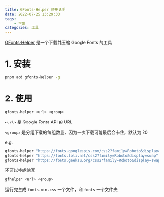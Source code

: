 ```yaml
---
title: GFonts-Helper 使用说明
date: 2022-07-25 13:29:33
tags:
    - 字体
categories: 工具
---
```


[GFonts-Helper](https://github.com/argvchs/gfonts-helper) 是一个下载并压缩 Google Fonts 的工具

<!-- more -->

# 1. 安装

```bash
pnpm add gfonts-helper -g
```

# 2. 使用

```bash
gfonts-helper <url> <group>
```

`<url>` 是 Google Fonts API 的 URL

`<group>` 是分组下载的每组数量，因为一次下载可能最后会卡住，默认为 20

e.g.

```bash
gfonts-helper "https://fonts.googleapis.com/css2?family=Roboto&display=swap"
gfonts-helper "https://fonts.loli.net/css2?family=Roboto&display=swap"
gfonts-helper "https://fonts.geekzu.org/css2?family=Roboto&display=swap"
```

还可以换成缩写

```bash
gfhelper <url> <group>
```

运行完生成 `fonts.min.css` 一个文件，和 `fonts` 一个文件夹
